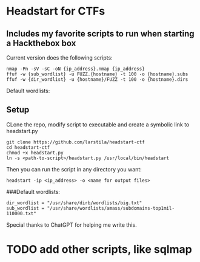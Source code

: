 # Headstart for CTFs

## Includes my favorite scripts to run when starting a Hackthebox box

Current version does the following scripts:

```
nmap -Pn -sV -sC -oN {ip_address}.nmap {ip_address}
ffuf -w {sub_wordlist} -u FUZZ.{hostname} -t 100 -o {hostname}.subs
ffuf -w {dir_wordlist} -u {hostname}/FUZZ -t 100 -o {hostname}.dirs
```

Default wordlists:
## Setup
CLone the repo, modify script to executable and create a symbolic link to headstart.py

```
git clone https://github.com/larstila/headstart-ctf
cd headstart-ctf
chmod +x headstart.py
ln -s <path-to-script>/headstart.py /usr/local/bin/headstart
```
Then you can run the script in any directory you want:

```
headstart -ip <ip_address> -o <name for output files>
```


###Default wordlists:
```
dir_wordlist = "/usr/share/dirb/wordlists/big.txt"
sub_wordlist = "/usr/share/wordlists/amass/subdomains-top1mil-110000.txt"
```

Special thanks to ChatGPT for helping me write this. 


# TODO add other scripts, like sqlmap 
